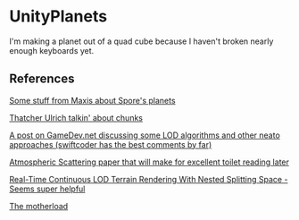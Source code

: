 # UnityPlanets

I'm making a planet out of a quad cube because I haven't broken nearly enough keyboards yet.


## References

[Some stuff from Maxis about Spore's planets](http://www.cs.cmu.edu/~ajw/s2007/0251-SphericalWorlds.pdf)

[Thatcher Ulrich talkin' about chunks](http://tulrich.com/geekstuff/sig-notes.pdf)

[A post on GameDev.net discussing some LOD algorithms and other neato approaches (swiftcoder has the best comments by far)](http://www.gamedev.net/topic/532803-procedural-planet---split-decisions/)

[Atmospheric Scattering paper that will make for excellent toilet reading later](http://www-ljk.imag.fr/Publications/Basilic/com.lmc.publi.PUBLI_Article@11e7cdda2f7_f64b69/article.pdf)

[Real-Time Continuous LOD Terrain
Rendering With Nested Splitting Space - Seems super helpful](http://www.people.fas.harvard.edu/~yzhu/doc/isef2k1-paper.pdf)

[The motherload](http://vterrain.org/LOD/Papers/)
